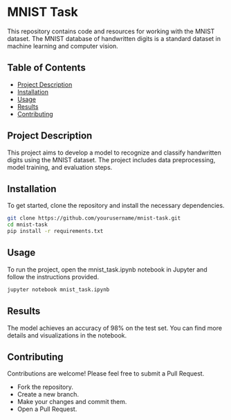 # MNIST Task

This repository contains code and resources for working with the MNIST dataset. The MNIST database of handwritten digits is a standard dataset in machine learning and computer vision.

## Table of Contents
- [Project Description](#project-description)
- [Installation](#installation)
- [Usage](#usage)
- [Results](#results)
- [Contributing](#contributing)

## Project Description

This project aims to develop a model to recognize and classify handwritten digits using the MNIST dataset. The project includes data preprocessing, model training, and evaluation steps.

## Installation

To get started, clone the repository and install the necessary dependencies.

```bash
git clone https://github.com/yourusername/mnist-task.git
cd mnist-task
pip install -r requirements.txt
```

## Usage

To run the project, open the mnist_task.ipynb notebook in Jupyter and follow the instructions provided.

```bash
jupyter notebook mnist_task.ipynb
```

## Results

The model achieves an accuracy of 98% on the test set. You can find more details and visualizations in the notebook.

## Contributing

Contributions are welcome! Please feel free to submit a Pull Request.

- Fork the repository.
- Create a new branch.
- Make your changes and commit them.
- Open a Pull Request.

